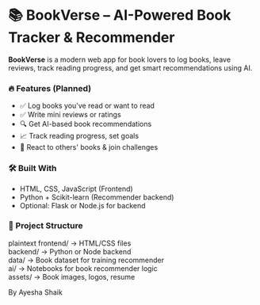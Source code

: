 # 📚 BookVerse – AI-Powered Book Tracker & Recommender

**BookVerse** is a modern web app for book lovers to log books, leave reviews, track reading progress, and get smart recommendations using AI.

### 🔥 Features (Planned)
- ✅ Log books you've read or want to read
- ✅ Write mini reviews or ratings
- 🔍 Get AI-based book recommendations
- 📈 Track reading progress, set goals
- 💬 React to others' books & join challenges

### 🛠️ Built With
- HTML, CSS, JavaScript (Frontend)
- Python + Scikit-learn (Recommender backend)
- Optional: Flask or Node.js for backend

### 📂 Project Structure

plaintext
frontend/   → HTML/CSS files  
backend/    → Python or Node backend  
data/       → Book dataset for training recommender  
ai/         → Notebooks for book recommender logic  
assets/     → Book images, logos, resume  

By Ayesha Shaik

